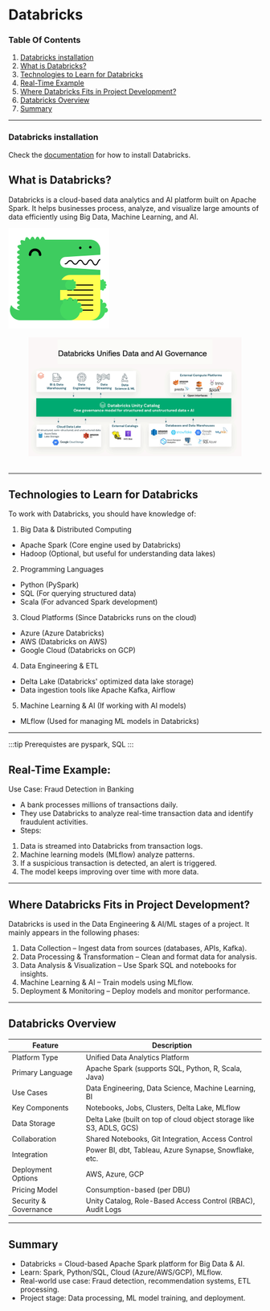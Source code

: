 # Databricks
### Table Of Contents
1. [Databricks installation](#section1)
2. [What is Databricks?](#section2)
3. [Technologies to Learn for Databricks](#section3)
4. [Real-Time Example](#section4)
5. [Where Databricks Fits in Project Development?](#section5)
6. [Databricks Overview](#section6)
7. [Summary](#section7)

---

<a id="section1"></a>
### Databricks installation
Check the [documentation](https://docs.databricks.com/aws/en/dev-tools/cli/install) for how to install Databricks.


<a id="section2"></a>
## What is Databricks?

Databricks is a cloud-based data analytics and AI platform built on Apache Spark. It helps businesses process, analyze, and visualize large amounts of data efficiently using Big Data, Machine Learning, and AI.

![Docusaurus](/img/docusaurus.png)




<figure>

<img src="/img/dbgov.png" alt="Docusaurus" width="800"/>

<figcaption>&nbsp;</figcaption>
</figure>

---

<a id="section3"></a>
## Technologies to Learn for Databricks
To work with Databricks, you should have knowledge of:
1.	Big Data & Distributed Computing
-	Apache Spark (Core engine used by Databricks)
-	Hadoop (Optional, but useful for understanding data lakes)

2.	Programming Languages
-	Python (PySpark)
-	SQL (For querying structured data)
-	Scala (For advanced Spark development)

3.	Cloud Platforms (Since Databricks runs on the cloud)
-	Azure (Azure Databricks)
-	AWS (Databricks on AWS)
-	Google Cloud (Databricks on GCP)

4.	Data Engineering & ETL
-	Delta Lake (Databricks' optimized data lake storage)
-	Data ingestion tools like Apache Kafka, Airflow

5.	Machine Learning & AI (If working with AI models)
-	MLflow (Used for managing ML models in Databricks)

---

:::tip
Prerequistes are pyspark, SQL
:::

<a id="section4"></a>
## Real-Time Example:
Use Case: Fraud Detection in Banking
-	A bank processes millions of transactions daily.
-	They use Databricks to analyze real-time transaction data and identify fraudulent activities.
-	Steps: 
1.	Data is streamed into Databricks from transaction logs.
2.	Machine learning models (MLflow) analyze patterns.
3.	If a suspicious transaction is detected, an alert is triggered.
4.	The model keeps improving over time with more data.

---
<a id="section5"></a>
## Where Databricks Fits in Project Development?
Databricks is used in the Data Engineering & AI/ML stages of a project.
It mainly appears in the following phases:
1.	Data Collection – Ingest data from sources (databases, APIs, Kafka).
2.	Data Processing & Transformation – Clean and format data for analysis.
3.	Data Analysis & Visualization – Use Spark SQL and notebooks for insights.
4.	Machine Learning & AI – Train models using MLflow.
5.	Deployment & Monitoring – Deploy models and monitor performance.

---
<a id="section6"></a>
## Databricks Overview

| Feature                 | Description                                                                 |
|-------------------------|-----------------------------------------------------------------------------|
| Platform Type           | Unified Data Analytics Platform                                             |
| Primary Language        | Apache Spark (supports SQL, Python, R, Scala, Java)                        |
| Use Cases               | Data Engineering, Data Science, Machine Learning, BI                        |
| Key Components          | Notebooks, Jobs, Clusters, Delta Lake, MLflow                              |
| Data Storage            | Delta Lake (built on top of cloud object storage like S3, ADLS, GCS)       |
| Collaboration           | Shared Notebooks, Git Integration, Access Control                          |
| Integration             | Power BI, dbt, Tableau, Azure Synapse, Snowflake, etc.                     |
| Deployment Options      | AWS, Azure, GCP                                                             |
| Pricing Model           | Consumption-based (per DBU)                                                 |
| Security & Governance   | Unity Catalog, Role-Based Access Control (RBAC), Audit Logs                |

---
<a id="section7"></a>
## Summary
-	Databricks = Cloud-based Apache Spark platform for Big Data & AI.
-	Learn: Spark, Python/SQL, Cloud (Azure/AWS/GCP), MLflow.
-	Real-world use case: Fraud detection, recommendation systems, ETL processing.
-	Project stage: Data processing, ML model training, and deployment.
